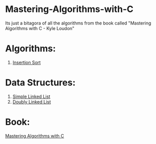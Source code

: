 # Mastering-Algorithms-with-C
Its just a bitagora of all the algorithms from the book called "Mastering Algorithms with C - Kyle Loudon"
# Algorithms:
1. [Insertion Sort](./Algorithms/insertionsort/)
# Data Structures:
1. [Simple Linked List](./DataStructures/LinkedList/)
2. [Doubly Linked List](./DataStructures/DoublyLinkedList/)
# Book:
[Mastering Algorithms with C](./Book/)

